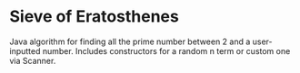 # Sieve of Eratosthenes
Java algorithm for finding all the prime number between 2 and a user-inputted number. Includes constructors for a random n term or custom one via Scanner.